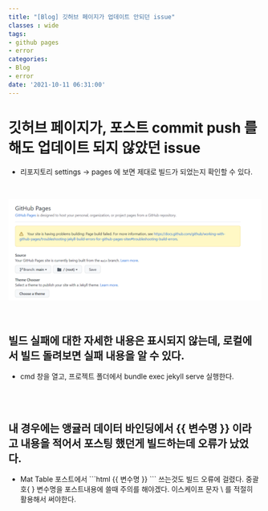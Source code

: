```yaml
---
title: "[Blog] 깃허브 페이지가 업데이트 안되던 issue"
classes : wide
tags:
- github pages
- error
categories:
- Blog
- error
date: '2021-10-11 06:31:00'
---
```


# 깃허브 페이지가, 포스트 commit push 를 해도 업데이트 되지 않았던 issue
- 리포지토리 settings -> pages 에 보면 제대로 빌드가 되었는지 확인할 수 있다.

<br/>

![pages_build_fail.png](/assets\image\posts_image\pages_build_fail.png)

<br/>

## 빌드 실패에 대한 자세한 내용은 표시되지 않는데, 로컬에서 빌드 돌려보면 실패 내용을 알 수 있다.
- cmd 창을 열고, 프로젝트 폴더에서 bundle exec jekyll serve 실행한다.

<br/>
<br/>

## 내 경우에는 앵귤러 데이터 바인딩에서 \{\{ 변수명 \}\} 이라고 내용을 적어서 포스팅 했던게 빌드하는데 오류가 났었다.
- Mat Table 포스트에서 `\``html \{\{ 변수명 \}\} \``` 쓰는것도 빌드 오류에 걸렸다. 중괄호{ } 변수명을 포스트내용에 쓸때 주의를 해야겠다. 이스케이프 문자 \\ 를 적절히 활용해서 써야한다.




